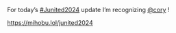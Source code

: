 For today’s [\#<span>Junited2024</span>](https://social.lol/tags/Junited2024) update I’m recognizing <span class="h-card" translate="no">[@<span>cory</span>](https://social.lol/@cory)</span> !

[<span class="invisible">https://</span><span class="">mihobu.lol/junited2024</span><span class="invisible"></span>](https://mihobu.lol/junited2024)